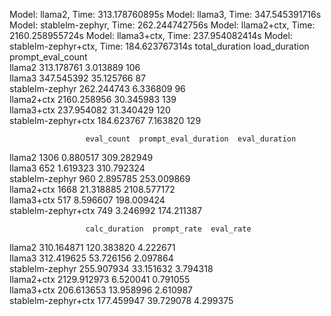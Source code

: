 Model: llama2, Time: 313.178760895s
Model: llama3, Time: 347.545391716s
Model: stablelm-zephyr, Time: 262.244742756s
Model: llama2+ctx, Time: 2160.258955724s
Model: llama3+ctx, Time: 237.954082414s
Model: stablelm-zephyr+ctx, Time: 184.623767314s
                     total_duration  load_duration  prompt_eval_count   
llama2                   313.178761       3.013889                106  \
llama3                   347.545392      35.125766                 87   
stablelm-zephyr          262.244743       6.336809                 96   
llama2+ctx              2160.258956      30.345983                139   
llama3+ctx               237.954082      31.340429                120   
stablelm-zephyr+ctx      184.623767       7.163820                129   

                     eval_count  prompt_eval_duration  eval_duration   
llama2                     1306              0.880517     309.282949  \
llama3                      652              1.619323     310.792324   
stablelm-zephyr             960              2.895785     253.009869   
llama2+ctx                 1668             21.318885    2108.577172   
llama3+ctx                  517              8.596607     198.009424   
stablelm-zephyr+ctx         749              3.246992     174.211387   

                     calc_duration  prompt_rate  eval_rate  
llama2                  310.164871   120.383820   4.222671  
llama3                  312.419625    53.726156   2.097864  
stablelm-zephyr         255.907934    33.151632   3.794318  
llama2+ctx             2129.912973     6.520041   0.791055  
llama3+ctx              206.613653    13.958996   2.610987  
stablelm-zephyr+ctx     177.459947    39.729078   4.299375 